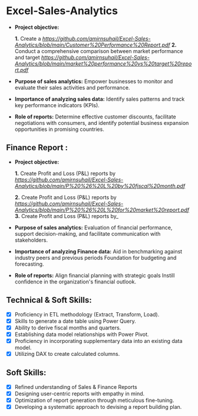 # Excel-Sales-Analytics

- **Project objective:** 

    **1.** Create a _https://github.com/amirnsuhail/Excel-Sales-Analytics/blob/main/Customer%20Performance%20Report.pdf_
    **2.** Conduct a comprehensive comparison between market performance and target _https://github.com/amirnsuhail/Excel-Sales-Analytics/blob/main/market%20performance%20vs%20target%20report.pdf_

- **Purpose of sales analytics:** Empower businesses to monitor and evaluate their sales activities and performance.

- **Importance of analyzing sales data:** Identify sales patterns and track key performance indicators (KPIs).

- **Role of reports:** Determine effective customer discounts, facilitate negotiations with consumers, and identify potential business expansion opportunities in promising countries.


## Finance Report :

- **Project objective:** 

    **1.** Create Profit and Loss (P&L) reports by _https://github.com/amirnsuhail/Excel-Sales-Analytics/blob/main/P%20%26%20L%20by%20fiscal%20month.pdf_

   **2.** Create Profit and Loss (P&L) reports by _https://github.com/amirnsuhail/Excel-Sales-Analytics/blob/main/P%20%26%20L%20for%20market%20report.pdf_
   **3.** Create Profit and Loss (P&L) reports by_

- **Purpose of sales analytics:** Evaluation of financial performance, support decision-making, and facilitate communication with stakeholders.

- **Importance of analyzing Finance data:** Aid in benchmarking against industry peers and previous periods Foundation for budgeting and forecasting.

- **Role of reports:** Align financial planning with strategic goals Instill confidence in the organization's financial outlook.


## Technical & Soft Skills:
- [x]	Proficiency in ETL methodology (Extract, Transform, Load).
- [x]	Skills to generate a date table using Power Query.
- [x]	Ability to derive fiscal months and quarters.
- [x]	Establishing data model relationships with Power Pivot.
- [x]	Proficiency in incorporating supplementary data into an existing data model.
- [x]	Utilizing DAX to create calculated columns.

## Soft Skills:
- [x]	Refined understanding of Sales & Finance Reports
- [x]	Designing user-centric reports with empathy in mind.
- [x]	Optimization of report generation through meticulous fine-tuning.
- [x]	Developing a systematic approach to devising a report building plan.
